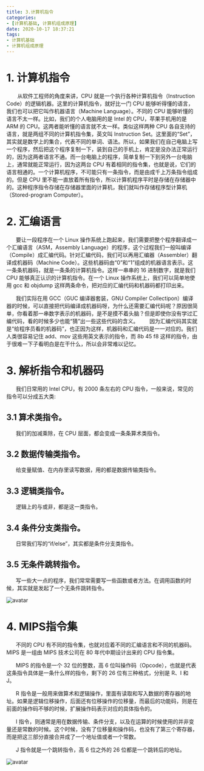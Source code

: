 ```yaml
---
title: 3.计算机指令
categories: 
- [计算机基础, 计算机组成原理]
date: 2020-10-17 18:37:21
tags:
- 计算机基础
- 计算机组成原理
---
```

# 1. 计算机指令
&ensp;&ensp; &ensp; 从软件工程师的角度来讲，CPU 就是一个执行各种计算机指令（Instruction Code）的逻辑机器。这里的计算机指令，就好比一门 CPU 能够听得懂的语言，我们也可以把它叫作机器语言（Machine Language）。不同的 CPU 能够听懂的语言不太一样。比如，我们的个人电脑用的是 Intel 的 CPU，苹果手机用的是 ARM 的 CPU。这两者能听懂的语言就不太一样。类似这样两种 CPU 各自支持的语言，就是两组不同的计算机指令集，英文叫 Instruction Set。这里面的“Set”，其实就是数学上的集合，代表不同的单词、语法。所以，如果我们在自己电脑上写一个程序，然后把这个程序复制一下，装到自己的手机上，肯定是没办法正常运行的，因为这两者语言不通。而一台电脑上的程序，简单复制一下到另外一台电脑上，通常就能正常运行，因为这两台 CPU 有着相同的指令集，也就是说，它们的语言相通的。一个计算机程序，不可能只有一条指令，而是由成千上万条指令组成的。但是 CPU 里不能一直放着所有指令，所以计算机程序平时是存储在存储器中的。这种程序指令存储在存储器里面的计算机，我们就叫作存储程序型计算机（Stored-program Computer）。

# 2. 汇编语言
&ensp;&ensp; &ensp;要让一段程序在一个 Linux 操作系统上跑起来，我们需要把整个程序翻译成一个汇编语言（ASM，Assembly Language）的程序，这个过程我们一般叫编译（Compile）成汇编代码。针对汇编代码，我们可以再用汇编器（Assembler）翻译成机器码（Machine Code）。这些机器码由“0”和“1”组成的机器语言表示。这一条条机器码，就是一条条的计算机指令。这样一串串的 16 进制数字，就是我们 CPU 能够真正认识的计算机指令。在一个 Linux 操作系统上，我们可以简单地使用 gcc 和 objdump 这样两条命令，把对应的汇编代码和机器码都打印出来。

&ensp;&ensp; &ensp;我们实际在用 GCC（GUC 编译器套装，GNU Compiler Collectipon）编译器的时候，可以直接把代码编译成机器码呀，为什么还需要汇编代码呢？原因很简单，你看着那一串数字表示的机器码，是不是摸不着头脑？但是即使你没有学过汇编代码，看的时候多少也能“猜”出一些这些代码的含义。
&ensp;&ensp; &ensp;因为汇编代码其实就是“给程序员看的机器码”，也正因为这样，机器码和汇编代码是一一对应的。我们人类很容易记住 add、mov 这些用英文表示的指令，而 8b 45 f8 这样的指令，由于很难一下子看明白是在干什么，所以会非常难以记忆。

# 3. 解析指令和机器码
&ensp;&ensp; &ensp;我们日常用的 Intel CPU，有 2000 条左右的 CPU 指令，一般来说，常见的指令可以分成五大类:

## 3.1 算术类指令。
&ensp;&ensp; &ensp;我们的加减乘除，在 CPU 层面，都会变成一条条算术类指令。
## 3.2 数据传输类指令。
&ensp;&ensp; &ensp;给变量赋值、在内存里读写数据，用的都是数据传输类指令。
## 3.3 逻辑类指令。
&ensp;&ensp; &ensp;逻辑上的与或非，都是这一类指令。
## 3.4 条件分支类指令。
&ensp;&ensp; &ensp;日常我们写的“if/else”，其实都是条件分支类指令。
## 3.5 无条件跳转指令。
&ensp;&ensp; &ensp;写一些大一点的程序，我们常常需要写一些函数或者方法。在调用函数的时候，其实就是发起了一个无条件跳转指令。

![avatar](/img/computer/计算机指令.jpeg)

# 4. MIPS指令集

&ensp;&ensp; &ensp;不同的 CPU 有不同的指令集，也就对应着不同的汇编语言和不同的机器码。MIPS 是一组由 MIPS 技术公司在 80 年代中期设计出来的 CPU 指令集。

&ensp;&ensp; &ensp;MIPS 的指令是一个 32 位的整数，高 6 位叫操作码（Opcode），也就是代表这条指令具体是一条什么样的指令，剩下的 26 位有三种格式，分别是 R、I 和 J。

&ensp;&ensp; &ensp;R 指令是一般用来做算术和逻辑操作，里面有读取和写入数据的寄存器的地址。如果是逻辑位移操作，后面还有位移操作的位移量，而最后的功能码，则是在前面的操作码不够的时候，扩展操作码表示对应的具体指令的。

&ensp;&ensp; &ensp;I 指令，则通常是用在数据传输、条件分支，以及在运算的时候使用的并非变量还是常数的时候。这个时候，没有了位移量和操作码，也没有了第三个寄存器，而是把这三部分直接合并成了一个地址值或者一个常数。

&ensp;&ensp; &ensp;J 指令就是一个跳转指令，高 6 位之外的 26 位都是一个跳转后的地址。

![avatar](/img/computer/mips指令集.jpeg)